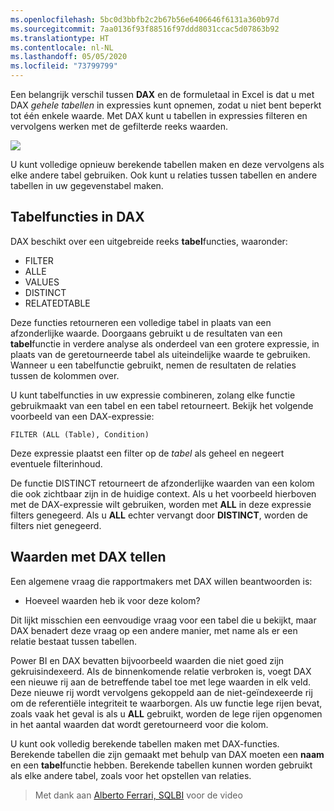 ```yaml
---
ms.openlocfilehash: 5bc0d3bbfb2c2b67b56e6406646f6131a360b97d
ms.sourcegitcommit: 7aa0136f93f88516f97ddd8031ccac5d07863b92
ms.translationtype: HT
ms.contentlocale: nl-NL
ms.lasthandoff: 05/05/2020
ms.locfileid: "73799799"
---
```

Een belangrijk verschil tussen **DAX** en de formuletaal in Excel is dat u met DAX *gehele tabellen* in expressies kunt opnemen, zodat u niet bent beperkt tot één enkele waarde. Met DAX kunt u tabellen in expressies filteren en vervolgens werken met de gefilterde reeks waarden.

![](media/7-6-dax-tables-and-filtering/dax-tables-filtering_1.png)

U kunt volledige opnieuw berekende tabellen maken en deze vervolgens als elke andere tabel gebruiken. Ook kunt u relaties tussen tabellen en andere tabellen in uw gegevenstabel maken.

## <a name="dax-table-functions"></a>Tabelfuncties in DAX
DAX beschikt over een uitgebreide reeks **tabel**functies, waaronder:

* FILTER
* ALLE
* VALUES
* DISTINCT
* RELATEDTABLE

Deze functies retourneren een volledige tabel in plaats van een afzonderlijke waarde. Doorgaans gebruikt u de resultaten van een **tabel**functie in verdere analyse als onderdeel van een grotere expressie, in plaats van de geretourneerde tabel als uiteindelijke waarde te gebruiken. Wanneer u een tabelfunctie gebruikt, nemen de resultaten de relaties tussen de kolommen over.

U kunt tabelfuncties in uw expressie combineren, zolang elke functie gebruikmaakt van een tabel en een tabel retourneert. Bekijk het volgende voorbeeld van een DAX-expressie:

    FILTER (ALL (Table), Condition)

Deze expressie plaatst een filter op de *tabel* als geheel en negeert eventuele filterinhoud.

De functie DISTINCT retourneert de afzonderlijke waarden van een kolom die ook zichtbaar zijn in de huidige context. Als u het voorbeeld hierboven met de DAX-expressie wilt gebruiken, worden met **ALL** in deze expressie filters genegeerd. Als u **ALL** echter vervangt door **DISTINCT**, worden de filters niet genegeerd.

## <a name="counting-values-with-dax"></a>Waarden met DAX tellen
Een algemene vraag die rapportmakers met DAX willen beantwoorden is:

* Hoeveel waarden heb ik voor deze kolom?

Dit lijkt misschien een eenvoudige vraag voor een tabel die u bekijkt, maar DAX benadert deze vraag op een andere manier, met name als er een relatie bestaat tussen tabellen.

Power BI en DAX bevatten bijvoorbeeld waarden die niet goed zijn gekruisindexeerd. Als de binnenkomende relatie verbroken is, voegt DAX een nieuwe rij aan de betreffende tabel toe met lege waarden in elk veld. Deze nieuwe rij wordt vervolgens gekoppeld aan de niet-geïndexeerde rij om de referentiële integriteit te waarborgen. Als uw functie lege rijen bevat, zoals vaak het geval is als u **ALL** gebruikt, worden de lege rijen opgenomen in het aantal waarden dat wordt geretourneerd voor die kolom.

U kunt ook volledig berekende tabellen maken met DAX-functies. Berekende tabellen die zijn gemaakt met behulp van DAX moeten een **naam** en een **tabel**functie hebben. Berekende tabellen kunnen worden gebruikt als elke andere tabel, zoals voor het opstellen van relaties.

> Met dank aan [Alberto Ferrari, SQLBI](https://www.sqlbi.com/learning-dax) voor de video
> 
> 

